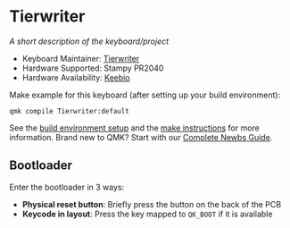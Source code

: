 # Tierwriter

*A short description of the keyboard/project*

* Keyboard Maintainer: [Tierwriter](https://github.com/jyuenger)
* Hardware Supported: Stampy PR2040
* Hardware Availability: [Keebio](https://keeb.io/products/stampy-rp2040-usb-c-controller-board-for-handwiring)

Make example for this keyboard (after setting up your build environment):

    qmk compile Tierwriter:default

See the [build environment setup](https://docs.qmk.fm/#/getting_started_build_tools) and the [make instructions](https://docs.qmk.fm/#/getting_started_make_guide) for more information. Brand new to QMK? Start with our [Complete Newbs Guide](https://docs.qmk.fm/#/newbs).

## Bootloader

Enter the bootloader in 3 ways:

* **Physical reset button**: Briefly press the button on the back of the PCB
* **Keycode in layout**: Press the key mapped to `QK_BOOT` if it is available

